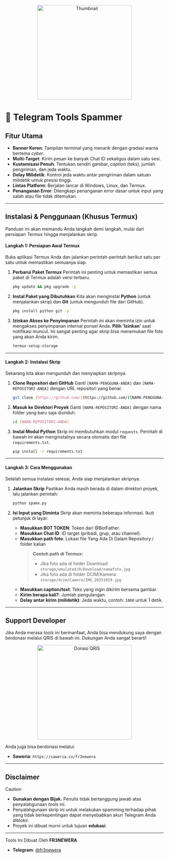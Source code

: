 <p align="center">
  <img src="[https://files.catbox.moe/9pchlz.jpg]" alt="Thumbnail" width="300"/>
</p>

# 🚀 Telegram Tools Spammer

## Fitur Utama

* **Banner Keren**: Tampilan terminal yang menarik dengan gradasi warna bertema *cyber*.
* **Multi-Target**: Kirim pesan ke banyak Chat ID sekaligus dalam satu sesi.
* **Kustomisasi Penuh**: Tentukan sendiri gambar, *caption* (teks), jumlah pengiriman, dan jeda waktu.
* **Delay Milidetik**: Kontrol jeda waktu antar pengiriman dalam satuan milidetik untuk presisi tinggi.
* **Lintas Platform**: Berjalan lancar di Windows, Linux, dan Termux.
* **Penanganan Error**: Dilengkapi penanganan error dasar untuk input yang salah atau file tidak ditemukan.

---

## Instalasi & Penggunaan (Khusus Termux)

Panduan ini akan memandu Anda langkah demi langkah, mulai dari persiapan Termux hingga menjalankan skrip.

#### **Langkah 1: Persiapan Awal Termux**

Buka aplikasi Termux Anda dan jalankan perintah-perintah berikut satu per satu untuk memastikan semuanya siap.

1.  **Perbarui Paket Termux**
    Perintah ini penting untuk memastikan semua paket di Termux adalah versi terbaru.
    ```bash
    pkg update && pkg upgrade -y
    ```

2.  **Instal Paket yang Dibutuhkan**
    Kita akan menginstal **Python** (untuk menjalankan skrip) dan **Git** (untuk mengunduh file dari GitHub).
    ```bash
    pkg install python git -y
    ```

3.  **Izinkan Akses ke Penyimpanan**
    Perintah ini akan meminta izin untuk mengakses penyimpanan internal ponsel Anda. **Pilih 'Izinkan'** saat notifikasi muncul. Ini sangat penting agar skrip bisa menemukan file foto yang akan Anda kirim.
    ```bash
    termux-setup-storage
    ```

---

#### **Langkah 2: Instalasi Skrip**

Sekarang kita akan mengunduh dan menyiapkan skripnya.

1.  **Clone Repositori dari GitHub**
    Ganti `[NAMA-PENGGUNA-ANDA]` dan `[NAMA-REPOSITORI-ANDA]` dengan URL repositori yang benar.
    ```bash
    git clone [https://github.com/](https://github.com/)[NAMA-PENGGUNA-ANDA]/[NAMA-REPOSITORI-ANDA].git
    ```

2.  **Masuk ke Direktori Proyek**
    Ganti `[NAMA-REPOSITORI-ANDA]` dengan nama folder yang baru saja diunduh.
    ```bash
    cd [NAMA-REPOSITORI-ANDA]
    ```

3.  **Instal Modul Python**
    Skrip ini membutuhkan modul `requests`. Perintah di bawah ini akan menginstalnya secara otomatis dari file `requirements.txt`.
    ```bash
    pip install -r requirements.txt
    ```

---

#### **Langkah 3: Cara Menggunakan**

Setelah semua instalasi selesai, Anda siap menjalankan skripnya.

1.  **Jalankan Skrip**
    Pastikan Anda masih berada di dalam direktori proyek, lalu jalankan perintah:
    ```bash
    python spamx.py
    ```

2.  **Isi Input yang Diminta**
    Skrip akan meminta beberapa informasi. Ikuti petunjuk di layar:
    * **Masukkan BOT TOKEN**: Token dari @BotFather.
    * **Masukkan Chat ID**: ID target (pribadi, grup, atau channel).
    * **Masukkan path foto**: Lokasi file Yang Ada Di Dalam Repository / folder kalian
        > **Contoh path di Termux:**
        > * Jika foto ada di folder Download: `storage/emulated/0/Download/namafoto.jpg`
        > * Jika foto ada di folder DCIM/Kamera: `storage/dcim/Camera/IMG_20251019.jpg`
    * **Masukkan caption/text**: Teks yang ingin dikirim bersama gambar.
    * **Kirim berapa kali?**: Jumlah pengulangan.
    * **Delay antar kirim (milidetik)**: Jeda waktu, contoh: `1000` untuk 1 detik.

---

## Support Developer

Jika Anda merasa *tools* ini bermanfaat, Anda bisa mendukung saya dengan berdonasi melalui QRIS di bawah ini. Dukungan Anda sangat berarti!

<p align="center">
  <img src="[https://files.catbox.moe/nu6ci1.jpg]" alt="Donasi QRIS" width="300"/>
</p>

Anda juga bisa berdonasi melalui:
* **Saweria**: `https://saweria.co/fr3newera`

---

## Disclaimer

> [!CAUTION]
> * **Gunakan dengan Bijak.** Penulis tidak bertanggung jawab atas penyalahgunaan *tools* ini.
> * Penyalahgunaan skrip ini untuk melakukan spamming terhadap pihak yang tidak berkepentingan dapat menyebabkan akun Telegram Anda diblokir.
> * Proyek ini dibuat murni untuk tujuan **edukasi**.

---

Tools Ini Dibuat Oleh **FR3NEWERA**
* **Telegram**: [@fr3newera](https://t.me/fr3newera)
